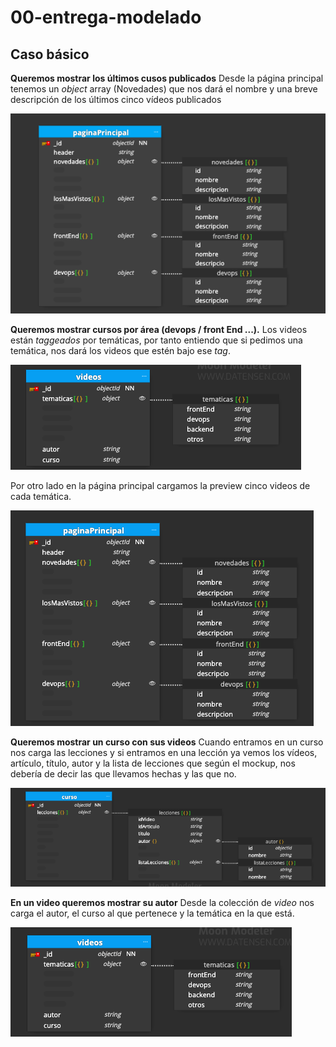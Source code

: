 # 00-entrega-modelado

## Caso básico

**Queremos mostrar los últimos cusos publicados**
Desde la página principal tenemos un _object_ array (Novedades) que nos dará el nombre y una breve descripción de los últimos cinco vídeos publicados

![](./content/Screenshot%202023-06-21%20at%2012.13.50.png)

**Queremos mostrar cursos por área (devops / front End ...).**
Los videos están _taggeados_ por temáticas, por tanto entiendo que si pedimos una temática, nos dará los videos que estén bajo ese _tag_.

![](./content/Screenshot%202023-06-21%20at%2015.52.27.png)

Por otro lado en la página principal cargamos la preview cinco videos de cada temática.

![](./content/Screenshot%202023-06-21%20at%2015.52.36.png)

**Queremos mostrar un curso con sus videos**
Cuando entramos en un curso nos carga las lecciones y si entramos en una lección ya vemos los vídeos, artículo, título, autor y la lista de lecciones que según el mockup, nos debería de decir las que llevamos hechas y las que no.

![](./content/Screenshot%202023-06-21%20at%2015.54.26.png)

**En un video queremos mostrar su autor**
Desde la colección de _video_ nos carga el autor, el curso al que pertenece y la temática en la que está.

![](./content/Screenshot%202023-06-21%20at%2015.54.56.png)
